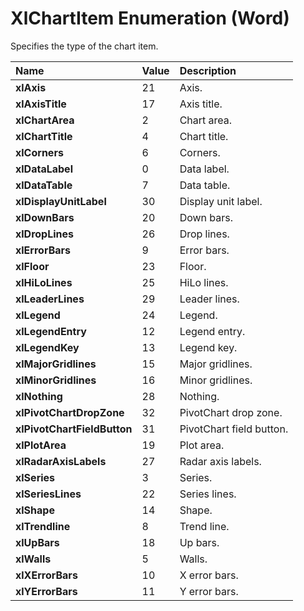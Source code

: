 
# XlChartItem Enumeration (Word)

Specifies the type of the chart item.



|**Name**|**Value**|**Description**|
|:-----|:-----|:-----|
| **xlAxis**|21|Axis.|
| **xlAxisTitle**|17|Axis title.|
| **xlChartArea**|2|Chart area.|
| **xlChartTitle**|4|Chart title.|
| **xlCorners**|6|Corners.|
| **xlDataLabel**|0|Data label.|
| **xlDataTable**|7|Data table.|
| **xlDisplayUnitLabel**|30|Display unit label.|
| **xlDownBars**|20|Down bars.|
| **xlDropLines**|26|Drop lines.|
| **xlErrorBars**|9|Error bars.|
| **xlFloor**|23|Floor.|
| **xlHiLoLines**|25|HiLo lines.|
| **xlLeaderLines**|29|Leader lines.|
| **xlLegend**|24|Legend.|
| **xlLegendEntry**|12|Legend entry.|
| **xlLegendKey**|13|Legend key.|
| **xlMajorGridlines**|15|Major gridlines.|
| **xlMinorGridlines**|16|Minor gridlines.|
| **xlNothing**|28|Nothing.|
| **xlPivotChartDropZone**|32|PivotChart drop zone.|
| **xlPivotChartFieldButton**|31|PivotChart field button.|
| **xlPlotArea**|19|Plot area.|
| **xlRadarAxisLabels**|27|Radar axis labels.|
| **xlSeries**|3|Series.|
| **xlSeriesLines**|22|Series lines.|
| **xlShape**|14|Shape.|
| **xlTrendline**|8|Trend line.|
| **xlUpBars**|18|Up bars.|
| **xlWalls**|5|Walls.|
| **xlXErrorBars**|10|X error bars.|
| **xlYErrorBars**|11|Y error bars.|
